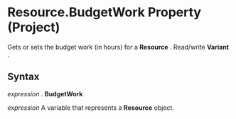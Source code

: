 
# Resource.BudgetWork Property (Project)

Gets or sets the budget work (in hours) for a  **Resource** . Read/write **Variant** .


## Syntax

 _expression_ . **BudgetWork**

 _expression_ A variable that represents a **Resource** object.

